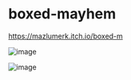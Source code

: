 # boxed-mayhem

https://mazlumerk.itch.io/boxed-m

![image](https://github.com/MazlumErk/boxed-mayhem/assets/104432415/4cddce3f-1281-4ff5-9198-f9e282eaae93)

![image](https://github.com/MazlumErk/boxed-mayhem/assets/104432415/3b64fa52-f02d-426a-8cd2-3f3108d1ac2d)
